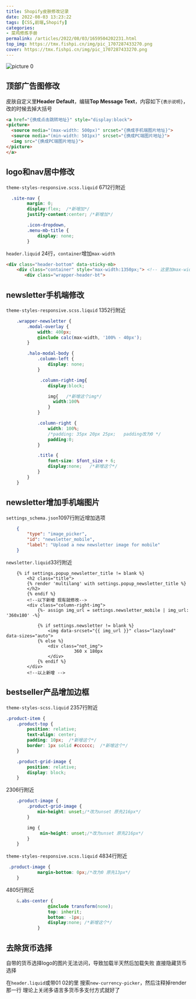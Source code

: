 ```yaml
---
title: Shopify皮肤修改记录
date: 2022-08-03 13:23:22
tags: [CSS,前端,Shopify]
categories: 
- 菜鸡修炼手册
permalink: /articles/2022/08/03/1659504202231.html
top_img: https://tmx.fishpi.cn/img/pic_1707287433270.png
cover: https://tmx.fishpi.cn/img/pic_1707287433270.png
---
```

![picture 0](https://tmx.fishpi.cn/img/pic_1707287433270.png)  


## 顶部广告图修改
皮肤自定义里**Header Default**，编辑**Top Message Text**，内容如下`{表示说明}`，改的时候去掉大括号
``` html
<a href="{换成点击跳转地址}" style="display:block">		 
<picture>
  <source media="(max-width: 500px)" srcset="{换成手机端图片地址}">
  <source media="(min-width: 501px)" srcset="{换成PC端图片地址}">
  <img src="{换成PC端图片地址}">
</picture>
</a>
```

## logo和nav居中修改
`theme-styles-responsive.scss.liquid` 6712行附近
``` scss
  .site-nav {
        margin: 0;
        display:flex;  /*新增加*/
        justify-content:center; /*新增加*/

        .icon-dropdown,
        .menu-mb-title {
            display: none;
        }
```
`header.liquid` 24行，`container`增加`max-width`
``` html
<div class="header-bottom" data-sticky-mb>
    <div class="container" style="max-width:1350px;"> <!-- 这里加max-width -->
       <div class="wrapper-header-bt">
```

## newsletter手机端修改
`theme-styles-responsive.scss.liquid` 1352行附近
``` scss
    .wrapper-newsletter {
        .modal-overlay {
            width: 400px;
            @include calc(max-width, '100% - 40px');
        }

        .halo-modal-body {
            .column-left {
                display: none;
            }

             .column-right-img{
                display:block;

                img{   /*新增这个img*/
                  width:100%
                }
            }

            .column-right {
                width: 100%;
                /*padding: 35px 20px 25px;   padding改为0 */
                padding:0;
            }

            .title {
                font-size: $font_size + 6;
                display:none;   /*新增这个*/
            }
        }
    }
```

## newsletter增加手机端图片
`settings_schema.json`1097行附近增加选项
```json
    {
        "type": "image_picker",
        "id": "newsletter_mobile",
        "label": "Upload a new newsletter image for mobile"
    }
```
`newsletter.liquid`33行附近
```liquid
    {% if settings.popup_newsletter_title != blank %}
        <h2 class="title">
        {% render 'multilang' with settings.popup_newsletter_title %}
        </h2>
        {% endif %}
        <!--以下新增 现有就修改-->
        <div class="column-right-img">
            {%- assign img_url = settings.newsletter_mobile | img_url: '360x180' -%}
                      
            {% if settings.newsletter != blank %}
                <img data-srcset="{{ img_url }}" class="lazyload" data-sizes="auto">
            {% else %}
                <div class="not_img">
                          360 x 180px
                </div>   
            {% endif %}
        </div>
        <!--以上新增 -->
```

## bestseller产品增加边框
`theme-styles-scss.liquid` 2357行附近
```scss
.product-item {
    .product-top {
        position: relative;
        text-align: center;
        padding: 10px;  /*新增这个*/
        border: 1px solid #cccccc;  /*新增这个*/
    }

    .product-grid-image {
        position: relative;
        display: block;
    }
```
2306行附近
```scss
    .product-image {
        .product-grid-image {
            min-height: unset;/*改为unset 原先216px*/
        }

        img {
             min-height: unset;/*改为unset 原先216px*/
        }
    }
```

`theme-styles-responsive.scss.liquid` 4834行附近
```scss
 .product-image {
            margin-bottom: 0px;/*改为0 原先13px*/
    }
```
4805行附近
```scss
    &.abs-center {
                @include transform(none);
                top: inherit;
                bottom: -1px;;
                display:none; /*新增这个*/
            }
```

## 去除货币选择
自带的货币选择logo的图片无法访问，导致加载半天然后加载失败
直接隐藏货币选择

在`header.liquid`或带01 02的里
搜索`new-currency-picker`，然后注释掉render那一行
理论上关闭多语言多货币多支付方式就好了

